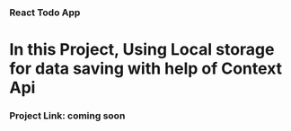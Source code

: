 ### React Todo App

# In this Project, Using Local storage for data saving with help of Context Api 

### Project Link: coming soon